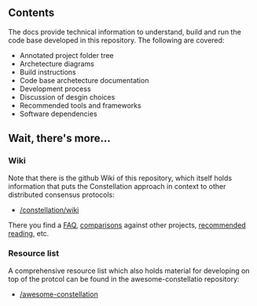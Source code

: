 ## Contents
The docs provide technical information to understand, build and run the code base
developed in this repository. The following are covered:

* Annotated project folder tree
* Archetecture diagrams
* Build instructions
* Code base archetecture documentation
* Development process
* Discussion of desgin choices
* Recommended tools and frameworks
* Software dependencies

## Wait, there's more...
### Wiki
Note that there is the github Wiki of this repository, which itself holds
information that puts the Constellation approach in context to other distributed
consensus protocols:

* [/constellation/wiki](https://github.com/Constellation-Labs/constellation/wiki)

There you find a 
[FAQ](https://github.com/Constellation-Labs/constellation/wiki/FAQ), 
[comparisons](https://github.com/Constellation-Labs/constellation/wiki/Comparisons-to-other-protocols)
against other projects, 
[recommended reading](https://github.com/Constellation-Labs/constellation/wiki/Recommended-Reading), 
etc.

### Resource list
A comprehensive resource list which also holds material for developing on top of
the protcol can be found in the awesome-constellatio repository:

* [/awesome-constellation](https://github.com/Constellation-Labs/awesome-constellation)
